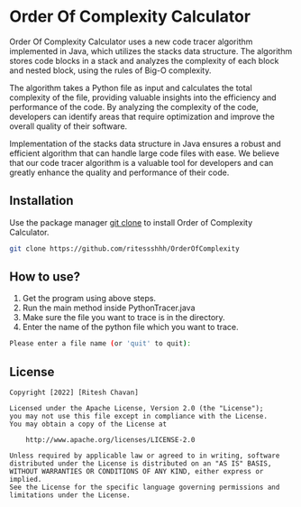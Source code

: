 # Order Of Complexity Calculator

Order Of Complexity Calculator uses a new code tracer algorithm implemented in Java, which utilizes the stacks data structure. The algorithm stores code blocks in a stack and analyzes the complexity of each block and nested block, using the rules of Big-O complexity.  

The algorithm takes a Python file as input and calculates the total complexity of the file, providing valuable insights into the efficiency and performance of the code. By analyzing the complexity of the code, developers can identify areas that require optimization and improve the overall quality of their software. 

Implementation of the stacks data structure in Java ensures a robust and efficient algorithm that can handle large code files with ease. We believe that our code tracer algorithm is a valuable tool for developers and can greatly enhance the quality and performance of their code.

## Installation

Use the package manager [git clone](https://git-scm.com/docs/git-clone) to install Order of Complexity Calculator.

```bash
git clone https://github.com/ritessshhh/OrderOfComplexity
```

## How to use?

1. Get the program using above steps.
2. Run the main method inside PythonTracer.java
3. Make sure the file you want to trace is in the directory.
4. Enter the name of the python file which you want to trace.
```bash
Please enter a file name (or 'quit' to quit): 
```



## License

    Copyright [2022] [Ritesh Chavan]

    Licensed under the Apache License, Version 2.0 (the "License");
    you may not use this file except in compliance with the License.
    You may obtain a copy of the License at

        http://www.apache.org/licenses/LICENSE-2.0

    Unless required by applicable law or agreed to in writing, software
    distributed under the License is distributed on an "AS IS" BASIS,
    WITHOUT WARRANTIES OR CONDITIONS OF ANY KIND, either express or implied.
    See the License for the specific language governing permissions and
    limitations under the License.
